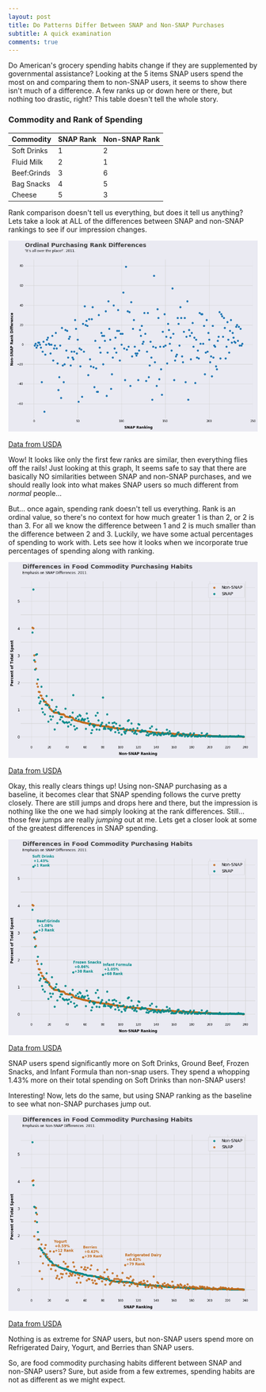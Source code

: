 ```yaml
---
layout: post
title: Do Patterns Differ Between SNAP and Non-SNAP Purchases
subtitle: A quick examination 
comments: true
---
```

 Do American's grocery spending habits change if they are supplemented by governmental assistance? Looking at the 5 items SNAP users spend the most on and comparing them to non-SNAP users, it seems to show there isn't much of a difference. A few ranks up or down here or there, but nothing too drastic, right? This table doesn't tell the whole story.
 
 
### Commodity and Rank of Spending

| Commodity | SNAP Rank | Non-SNAP Rank |
| :------ |:--- | :--- |
| Soft Drinks | 1| 2 |
| Fluid Milk | 2| 1 |
| Beef:Grinds | 3| 6 |
| Bag Snacks | 4| 5 |
| Cheese | 5| 3 |



Rank comparison doesn't tell us everything, but does it tell us anything? Lets take a look at ALL of the differences between SNAP and non-SNAP rankings to see if our impression changes.

![Ordinal-Diff](https://github.com/Pdugovich/Pdugovich.github.io/blob/master/img/Ordinal%20Rank%20Differences.png?raw=true)

[Data from USDA](https://www.fns.usda.gov/snap/foods-typically-purchased-supplemental-nutrition-assistance-program-snap-households)

Wow! It looks like only the first few ranks are similar, then everything flies off the rails! Just looking at this graph, It seems safe to say that there are basically NO similarities between SNAP and non-SNAP purchases, and we should really look into what makes SNAP users so much different from _normal_ people...

But... once again, spending rank doesn't tell us everything. Rank is an ordinal value, so there's no context for how much greater 1 is than 2, or 2 is than 3. For all we know the difference between 1 and 2 is much smaller than the difference between 2 and 3. Luckily, we have some actual percentages of spending to work with. Lets see how it looks when we incorporate true percentages of spending along with ranking.

![SNAP w/o labels](https://github.com/Pdugovich/Pdugovich.github.io/blob/master/img/Snap%20Differences%20WITHOUT%20LABELS.png?raw=true)

[Data from USDA](https://www.fns.usda.gov/snap/foods-typically-purchased-supplemental-nutrition-assistance-program-snap-households)

Okay, this really clears things up! Using non-SNAP purchasing as a baseline, it becomes clear that SNAP spending follows the curve pretty closely. There are still jumps and drops here and there, but the impression is nothing like the one we had simply looking at the rank differences. Still... those few jumps are really _jumping_ out at me. Lets get a closer look at some of the greatest differences in SNAP spending.

![SNAP](https://github.com/Pdugovich/Pdugovich.github.io/blob/master/img/SNAP%20Differences%20graph%202.png?raw=true)

[Data from USDA](https://www.fns.usda.gov/snap/foods-typically-purchased-supplemental-nutrition-assistance-program-snap-households)

SNAP users spend significantly more on Soft Drinks, Ground Beef, Frozen Snacks, and Infant Formula than non-snap users. They spend a whopping 1.43% more on their total spending on Soft Drinks than non-SNAP users! 

Interesting! Now, lets do the same, but using SNAP ranking as the baseline to see what non-SNAP purchases jump out.

![Non-SNAP](https://github.com/Pdugovich/Pdugovich.github.io/blob/master/img/Non-SNAP%20Differences%20graph%202.png?raw=true)

[Data from USDA](https://www.fns.usda.gov/snap/foods-typically-purchased-supplemental-nutrition-assistance-program-snap-households)

Nothing is as extreme for SNAP users, but non-SNAP users spend more on Refrigerated Dairy, Yogurt, and Berries than SNAP users. 



So, are food commodity purchasing habits different between SNAP and non-SNAP users? Sure, but aside from a few extremes, spending habits are not as different as we might expect.
